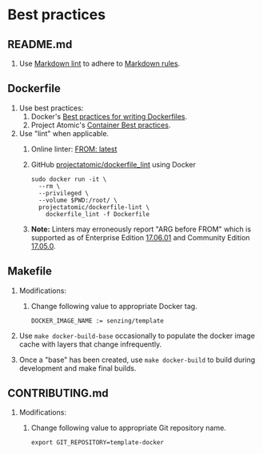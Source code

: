 # Best practices

## README.md

1. Use [Markdown lint](https://dlaa.me/markdownlint/) to adhere to
   [Markdown rules](https://github.com/DavidAnson/markdownlint/blob/master/doc/Rules.md).

## Dockerfile

1. Use best practices:
   1. Docker's [Best practices for writing Dockerfiles](https://docs.docker.com/develop/develop-images/dockerfile_best-practices/).
   1. Project Atomic's [Container Best practices](http://docs.projectatomic.io/container-best-practices).
1. Use "lint" when applicable.
   1. Online linter: [FROM: latest](https://www.fromlatest.io)
   1. GitHub [projectatomic/dockerfile_lint](https://github.com/projectatomic/dockerfile_lint) using Docker

      ```console
      sudo docker run -it \
        --rm \
        --privileged \
        --volume $PWD:/root/ \
        projectatomic/dockerfile-lint \
          dockerfile_lint -f Dockerfile
      ```

   1. **Note:** Linters may erroneously report "ARG before FROM" which is supported as of
      Enterprise Edition [17.06.01](https://docs.docker.com/engine/release-notes/#17061-ee-1) and
      Community Edition [17.05.0](https://docs.docker.com/engine/release-notes/#17050-ce).

## Makefile

1. Modifications:
   1. Change following value to appropriate Docker tag.

      ```make
      DOCKER_IMAGE_NAME := senzing/template
      ```

1. Use `make docker-build-base` occasionally to populate the docker image cache with layers that change infrequently.
1. Once a "base" has been created, use `make docker-build` to build during development and make final builds.

## CONTRIBUTING.md

1. Modifications:
   1. Change following value to appropriate Git repository name.

      ```markdown
      export GIT_REPOSITORY=template-docker
      ```
